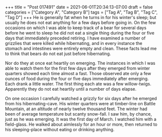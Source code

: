 +++
title = "Post 017491"
date = 2021-06-01T20:34:13-07:00
draft = false
categories = ["Category A", "Category B"]
tags = ["Tag A", "Tag B", "Tag C", "Tag D"]
+++
He is generally fat when he turns in for his winter's sleep; but usually he does not eat anything for a few days before going in. On the few occasions on which I was able to keep track of a bear for several days before he went to sleep he did not eat a single thing during the four or five days that immediately preceded retiring. I have examined a number of grizzlies that were killed while hibernating, and in every instance the stomach and intestines were entirely empty and clean. These facts lead me to think that bears do not eat just before hibernating.

Nor do they at once eat heartily on emerging. The instances in which I was able to watch them for the first few days after they emerged from winter quarters showed each time almost a fast. Those observed ate only a few ounces of food during the four or five days immediately after emerging. Each drank a little water. The first thing each ate was a few willow-twigs. Apparently they do not eat heartily until a number of days elapse.

On one occasion I carefully watched a grizzly for six days after he emerged from his hibernating-cave. His winter quarters were at timber-line on Battle Mountain, at an altitude of nearly twelve thousand feet. The winter had been of average temperature but scanty snow-fall. I saw him, by chance, just as he was emerging. It was the first day of March. I watched him with a field-glass. He walked about aimlessly for an hour or more, then returned to his sleeping-place without eating or drinking anything.

